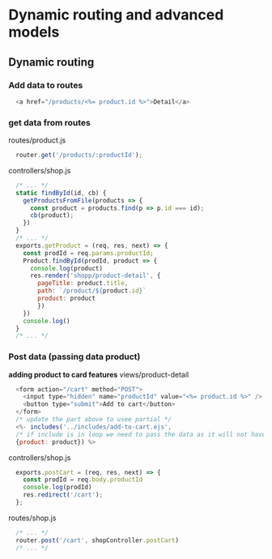 # Dynamic routing and advanced models

## Dynamic routing

### Add data to routes

```js
  <a href="/products/<%= product.id %>">Detail</a>
```

### get data from routes

routes/product.js
```js
  router.get('/products/:productId');
```
controllers/shop.js
```js
  /* ... */
  static findById(id, cb) {
    getProductsFromFile(products => {
      const product = products.find(p => p.id === id);
      cb(product);
    })
  }
  /* ... */
  exports.getProduct = (req, res, next) => {
    const prodId = req.params.productId;
    Product.findById(prodId, product => {
      console.log(product)
      res.render('shopp/product-detail', {
        pageTitle: product.title,
        path: `/product/${product.id}`
        product: product
        })
    })
    console.log()
  }
  /* ... */
```

### Post data (passing data product)

**adding product to card features**
views/product-detail 
```js
  <form action="/cart" method="POST">
    <input type="hidden" name="productId" value="<%= product.id %>" />
    <button type="submit">Add to cart</button>
  </form>
  /* update the part above to usee partial */
  <%- includes('../includes/add-to-cart.ejs', 
  /* if include is in loop we need to pass the data as it will not have access to it directly */
  {product: product}) %>
```
controllers/shop.js
```js
  exports.postCart = (req, res, next) => {
    const prodId = req.body.productId
    console.log(prodId)
    res.redirect('/cart');
  };
```

routes/shop.js
```js
  /* ... */
  router.post('/cart', shopController.postCart)
  /* ... */
```